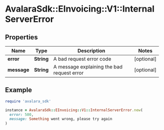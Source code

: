 # AvalaraSdk::EInvoicing::V1::InternalServerError

## Properties

| Name | Type | Description | Notes |
| ---- | ---- | ----------- | ----- |
| **error** | **String** | A bad request error code | [optional] |
| **message** | **String** | A message explaining the bad request error | [optional] |

## Example

```ruby
require 'avalara_sdk'

instance = AvalaraSdk::EInvoicing::V1::InternalServerError.new(
  error: 500,
  message: Something went wrong, please try again
)
```

